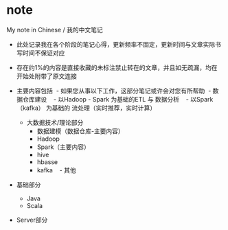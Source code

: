 # note
My note in Chinese / 我的中文笔记

- 此处记录我在各个阶段的笔记心得，更新频率不固定，更新时间与文章实际书写时间不保证对应

- 存在约1%的内容是直接收藏的未标注禁止转在的文章，并且如无疏漏，均在开始处附带了原文连接

- 主要内容包括
  - 如果您从事以下工作，这部分笔记或许会对您有所帮助
    - 数据仓库建设
    - 以Hadoop - Spark 为基础的ETL 与 数据分析
    - 以Spark（kafka） 为基础的 流处理（实时推荐，实时计算）
  - 大数据技术/理论部分
    - 数据建模（数据仓库-主要内容）
    - Hadoop
    - Spark（主要内容）
    - hive
    - hbasse
    - kafka
    - 其他
 - 基础部分
    - Java
    - Scala
  - Server部分

